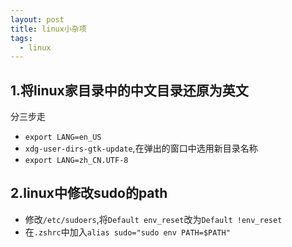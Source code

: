 ```yaml
---
layout: post
title: linux小杂项
tags:
  - linux
---
```


## 1.将linux家目录中的中文目录还原为英文
分三步走
- `export LANG=en_US`
- `xdg-user-dirs-gtk-update`,在弹出的窗口中选用新目录名称
- `export LANG=zh_CN.UTF-8`

## 2.linux中修改sudo的path
- 修改`/etc/sudoers`,将`Default env_reset`改为`Default !env_reset`
- 在`.zshrc`中加入`alias sudo="sudo env PATH=$PATH"`
